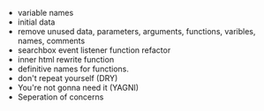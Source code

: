 - variable names
- initial data
- remove unused data, parameters, arguments, functions, varibles, names, comments
- searchbox event listener function refactor
- inner html rewrite function
- definitive names for functions.
- don't repeat yourself (DRY)
- You're not gonna need it (YAGNI)
- Seperation of concerns
